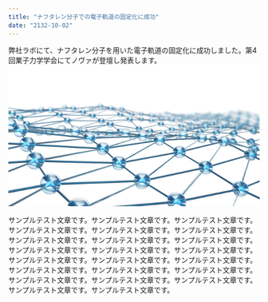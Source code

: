 ```yaml
---
title: "ナフタレン分子での電子軌道の固定化に成功"
date: "2132-10-02"
---
```


弊社ラボにて、ナフタレン分子を用いた電子軌道の固定化に成功しました。第4回業子力学学会にてノヴァが登壇し発表します。
![ナフタレン分子構造](./naphthalene.jpg)

サンプルテスト文章です。サンプルテスト文章です。サンプルテスト文章です。サンプルテスト文章です。サンプルテスト文章です。サンプルテスト文章です。サンプルテスト文章です。サンプルテスト文章です。サンプルテスト文章です。サンプルテスト文章です。サンプルテスト文章です。サンプルテスト文章です。サンプルテスト文章です。サンプルテスト文章です。サンプルテスト文章です。サンプルテスト文章です。サンプルテスト文章です。サンプルテスト文章です。サンプルテスト文章です。サンプルテスト文章です。サンプルテスト文章です。サンプルテスト文章です。サンプルテスト文章です。